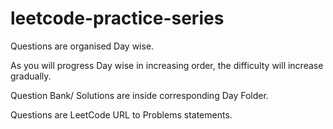 # leetcode-practice-series

Questions are organised Day wise.

As you will progress Day wise in increasing order, the difficulty will increase gradually.

Question Bank/ Solutions are inside corresponding Day Folder.

Questions are LeetCode URL to Problems statements.






